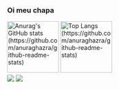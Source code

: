 ### Oi meu chapa

<div>
  <img height=120em src="https://github-readme-stats.vercel.app/api?username=OtavioMello&show_icons=true&theme=onedark&count_private=true" alt="Anurag's GitHub stats (https://github.com/anuraghazra/github-readme-stats)">
  <img height=120em src="https://github-readme-stats.vercel.app/api/top-langs/?username=OtavioMello&theme=onedark" alt="Top Langs (https://github.com/anuraghazra/github-readme-stats)">
</div>

<div style="display: inline_block">
  <img align="center" src="https://img.shields.io/badge/java-%23ED8B00.svg?style=for-the-badge&logo=java&logoColor=white">
  <img align="center" src="https://img.shields.io/badge/spring-%236DB33F.svg?style=for-the-badge&logo=spring&logoColor=white">
</div>

